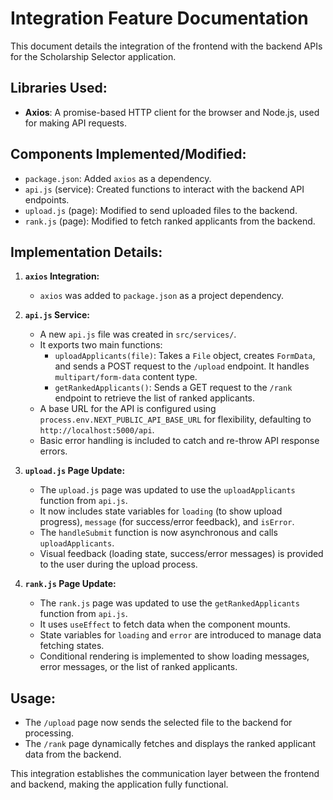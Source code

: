 # Integration Feature Documentation

This document details the integration of the frontend with the backend APIs for the Scholarship Selector application.

## Libraries Used:

- **Axios**: A promise-based HTTP client for the browser and Node.js, used for making API requests.

## Components Implemented/Modified:

- `package.json`: Added `axios` as a dependency.
- `api.js` (service): Created functions to interact with the backend API endpoints.
- `upload.js` (page): Modified to send uploaded files to the backend.
- `rank.js` (page): Modified to fetch ranked applicants from the backend.

## Implementation Details:

1.  **`axios` Integration:**
    - `axios` was added to `package.json` as a project dependency.

2.  **`api.js` Service:**
    - A new `api.js` file was created in `src/services/`.
    - It exports two main functions:
        - `uploadApplicants(file)`: Takes a `File` object, creates `FormData`, and sends a POST request to the `/upload` endpoint. It handles `multipart/form-data` content type.
        - `getRankedApplicants()`: Sends a GET request to the `/rank` endpoint to retrieve the list of ranked applicants.
    - A base URL for the API is configured using `process.env.NEXT_PUBLIC_API_BASE_URL` for flexibility, defaulting to `http://localhost:5000/api`.
    - Basic error handling is included to catch and re-throw API response errors.

3.  **`upload.js` Page Update:**
    - The `upload.js` page was updated to use the `uploadApplicants` function from `api.js`.
    - It now includes state variables for `loading` (to show upload progress), `message` (for success/error feedback), and `isError`.
    - The `handleSubmit` function is now asynchronous and calls `uploadApplicants`.
    - Visual feedback (loading state, success/error messages) is provided to the user during the upload process.

4.  **`rank.js` Page Update:**
    - The `rank.js` page was updated to use the `getRankedApplicants` function from `api.js`.
    - It uses `useEffect` to fetch data when the component mounts.
    - State variables for `loading` and `error` are introduced to manage data fetching states.
    - Conditional rendering is implemented to show loading messages, error messages, or the list of ranked applicants.

## Usage:

- The `/upload` page now sends the selected file to the backend for processing.
- The `/rank` page dynamically fetches and displays the ranked applicant data from the backend.

This integration establishes the communication layer between the frontend and backend, making the application fully functional.
